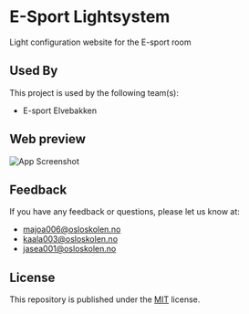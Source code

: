 # E-Sport Lightsystem

Light configuration website for the E-sport room


## Used By

This project is used by the following team(s):

- E-sport Elvebakken


## Web preview

![App Screenshot](https://cdn.discordapp.com/attachments/903758836110868551/956163449526829066/Skjermbilde_2022-03-23_kl._13.11.45.png)




## Feedback

If you have any feedback or questions, 
please let us know at: 
- majoa006@osloskolen.no
- kaala003@osloskolen.no
- jasea001@osloskolen.no

## License

This repository is published under the [MIT](https://github.com/Markus-bit/Esport-lys/blob/main/LICENSE) license.
